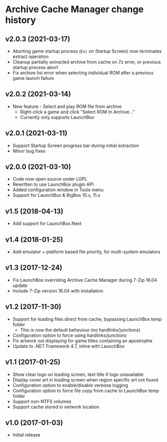 # Archive Cache Manager change history

## v2.0.3 (2021-03-17)
* Aborting game startup process (`Esc` on Startup Screen) now terminates extract operation
* Cleanup partially extracted archive from cache on 7z error, or previous startup process abort
* Fix archive list error when selecting individual ROM after a previous game launch failure

## v2.0.2 (2021-03-14)
* New feature - Select and play ROM file from archive
    * Right-click a game and click "Select ROM In Archive..."
    * Currently only supports LaunchBox

## v2.0.1 (2021-03-11)
* Support Startup Screen progress bar during initial extraction
* Minor bug fixes

## v2.0.0 (2021-03-10)
* Code now open source under LGPL
* Rewritten to use LaunchBox plugin API
* Added configuration window in Tools menu
* Support for LaunchBox & BigBox 10.x, 11.x

## v1.5 (2018-04-13)
* Add support for LaunchBox.Next

## v1.4 (2018-01-25)
* Add emulator + platform based file priority, for multi-system emulators

## v1.3 (2017-12-24)
* Fix LaunchBox overriding Archive Cache Manager during 7-Zip 16.04 update
* Include 7-Zip version 16.04 with installation

## v1.2 (2017-11-30)
* Support for loading files direct from cache, bypassing LaunchBox temp folder
    * This is now the default behaviour (no hardlinks/junctions)
* Configuration option to force using hardlinks/junctions
* Fix artwork not displaying for game titles containing an apostrophe
* Update to .NET Framework 4.7, inline with LaunchBox

## v1.1 (2017-01-25)
* Show clear logo on loading screen, text title if logo unavailable
* Display cover art in loading screen when region specific art not found
* Configuration option to enable/disable verbose logging
* Configuration option to force file copy from cache to LaunchBox temp folder
* Support non-NTFS volumes
* Support cache stored in network location

## v1.0 (2017-01-03)
* Initial release